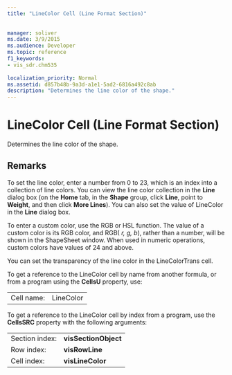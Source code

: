 ```yaml
---
title: "LineColor Cell (Line Format Section)"
 
 
manager: soliver
ms.date: 3/9/2015
ms.audience: Developer
ms.topic: reference
f1_keywords:
- vis_sdr.chm535
 
localization_priority: Normal
ms.assetid: d857b48b-9a3d-a1e1-5ad2-6816a492c8ab
description: "Determines the line color of the shape."
---
```


# LineColor Cell (Line Format Section)

Determines the line color of the shape.
  
## Remarks

To set the line color, enter a number from 0 to 23, which is an index into a collection of line colors. You can view the line color collection in the **Line** dialog box (on the **Home** tab, in the **Shape** group, click **Line**, point to **Weight**, and then click **More Lines**). You can also set the value of LineColor in the **Line** dialog box. 
  
To enter a custom color, use the RGB or HSL function. The value of a custom color is its RGB color, and RGB( *r, g, b*), rather than a number, will be shown in the ShapeSheet window. When used in numeric operations, custom colors have values of 24 and above. 
  
You can set the transparency of the line color in the LineColorTrans cell.
  
To get a reference to the LineColor cell by name from another formula, or from a program using the **CellsU** property, use: 
  
|||
|:-----|:-----|
|Cell name:  <br/> |LineColor  <br/> |
   
To get a reference to the LineColor cell by index from a program, use the **CellsSRC** property with the following arguments: 
  
|||
|:-----|:-----|
|Section index:  <br/> |**visSectionObject** <br/> |
|Row index:  <br/> |**visRowLine** <br/> |
|Cell index:  <br/> |**visLineColor** <br/> |
   

